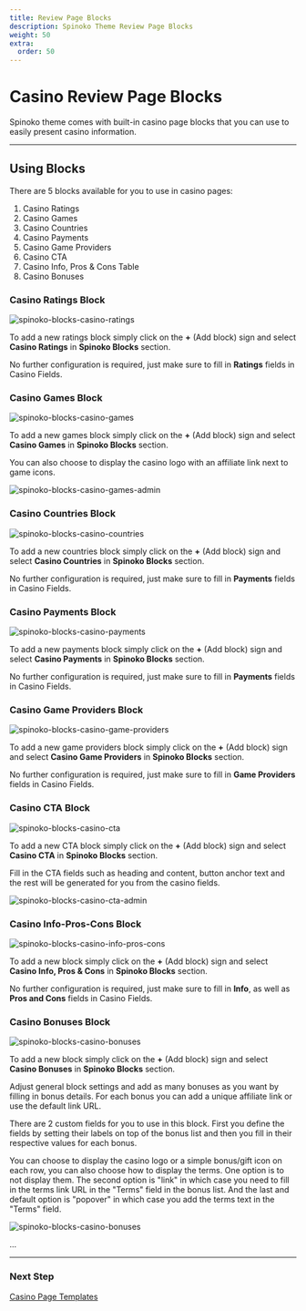```yaml
---
title: Review Page Blocks
description: Spinoko Theme Review Page Blocks
weight: 50
extra:
  order: 50
---
```


# Casino Review Page Blocks

Spinoko theme comes with built-in casino page blocks that you can use to easily present casino information.

---

## Using Blocks

There are 5 blocks available for you to use in casino pages:

1. Casino Ratings
2. Casino Games
3. Casino Countries
4. Casino Payments
5. Casino Game Providers
6. Casino CTA
7. Casino Info, Pros & Cons Table
8. Casino Bonuses

### Casino Ratings Block

![spinoko-blocks-casino-ratings](https://media.dinomatic.com/images/docs/spinoko/spinoko-blocks-casino-ratings.png)

To add a new ratings block simply click on the **+** (Add block) sign and select **Casino Ratings** in **Spinoko Blocks** section.

No further configuration is required, just make sure to fill in **Ratings** fields in Casino Fields.

### Casino Games Block

![spinoko-blocks-casino-games](https://media.dinomatic.com/images/docs/spinoko/spinoko-blocks-casino-games.png)

To add a new games block simply click on the **+** (Add block) sign and select **Casino Games** in **Spinoko Blocks** section.

You can also choose to display the casino logo with an affiliate link next to game icons.

![spinoko-blocks-casino-games-admin](https://media.dinomatic.com/images/docs/spinoko/spinoko-blocks-casino-games-admin.png)

### Casino Countries Block

![spinoko-blocks-casino-countries](https://media.dinomatic.com/images/docs/spinoko/spinoko-blocks-casino-countries.png)

To add a new countries block simply click on the **+** (Add block) sign and select **Casino Countries** in **Spinoko Blocks** section.

No further configuration is required, just make sure to fill in **Payments** fields in Casino Fields.

### Casino Payments Block

![spinoko-blocks-casino-payments](https://media.dinomatic.com/images/docs/spinoko/spinoko-blocks-casino-payments.png)

To add a new payments block simply click on the **+** (Add block) sign and select **Casino Payments** in **Spinoko Blocks** section.

No further configuration is required, just make sure to fill in **Payments** fields in Casino Fields.

### Casino Game Providers Block

![spinoko-blocks-casino-game-providers](https://media.dinomatic.com/images/docs/spinoko/spinoko-blocks-casino-game-providers.png)

To add a new game providers block simply click on the **+** (Add block) sign and select **Casino Game Providers** in **Spinoko Blocks** section.

No further configuration is required, just make sure to fill in **Game Providers** fields in Casino Fields.

### Casino CTA Block

![spinoko-blocks-casino-cta](https://media.dinomatic.com/images/docs/spinoko/spinoko-blocks-casino-cta.png)

To add a new CTA block simply click on the **+** (Add block) sign and select **Casino CTA** in **Spinoko Blocks** section.

Fill in the CTA fields such as heading and content, button anchor text and the rest will be generated for you from the casino fields.

![spinoko-blocks-casino-cta-admin](https://media.dinomatic.com/images/docs/spinoko/spinoko-blocks-casino-cta-admin.png)

### Casino Info-Pros-Cons Block

![spinoko-blocks-casino-info-pros-cons](https://media.dinomatic.com/images/docs/spinoko/spinoko-casino-info-pros-cons.png)

To add a new block simply click on the **+** (Add block) sign and select **Casino Info, Pros & Cons** in **Spinoko Blocks** section.

No further configuration is required, just make sure to fill in **Info**, as well as **Pros and Cons** fields in Casino Fields.

### Casino Bonuses Block

![spinoko-blocks-casino-bonuses](https://media.dinomatic.com/images/docs/spinoko/spinoko-casino-bonuses.png)

To add a new block simply click on the **+** (Add block) sign and select **Casino Bonuses** in **Spinoko Blocks** section.

Adjust general block settings and add as many bonuses as you want by filling in bonus details. For each bonus you can add a unique affiliate link or use the default link URL.

There are 2 custom fields for you to use in this block. First you define the fields by setting their labels on top of the bonus list and then you fill in their respective values for each bonus.

You can choose to display the casino logo or a simple bonus/gift icon on each row, you can also choose how to display the terms. One option is to not display them. The second option is "link" in which case you need to fill in the terms link URL in the "Terms" field in the bonus list. And the last and default option is "popover" in which case you add the terms text in the "Terms" field.

![spinoko-blocks-casino-bonuses](https://media.dinomatic.com/images/docs/spinoko/spinoko-casino-bonuses-admin.png)

...

---

### Next Step

[Casino Page Templates](/docs/spinoko/casino-page-templates/)

